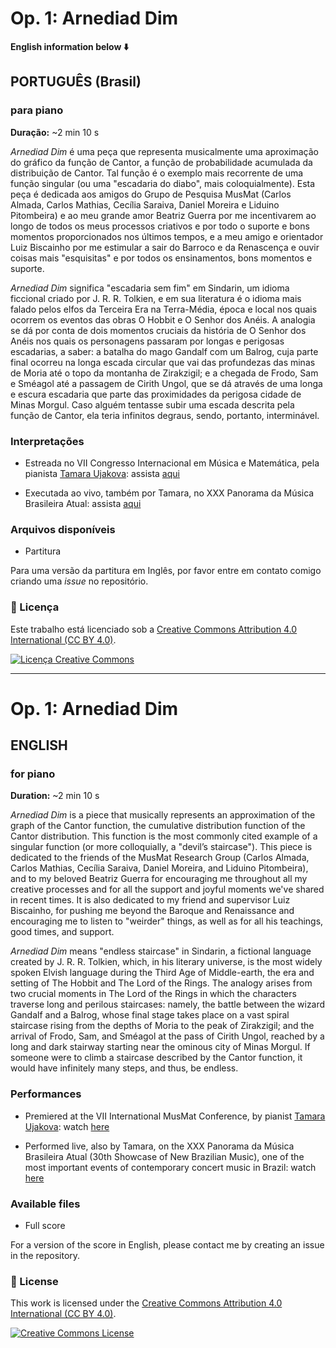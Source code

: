 # Op. 1: Arnediad Dim

**English information below ⬇️**

## PORTUGUÊS (Brasil)

### para piano  
**Duração:** ~2 min 10 s

*Arnediad Dim* é uma peça que representa musicalmente uma aproximação do gráfico da função de Cantor, a função de probabilidade acumulada da distribuição de Cantor. Tal função é o exemplo mais recorrente de uma função singular (ou uma "escadaria do diabo", mais coloquialmente). Esta peça é dedicada aos amigos do Grupo de Pesquisa MusMat (Carlos Almada, Carlos Mathias, Cecília Saraiva, Daniel Moreira e Liduino Pitombeira) e ao meu grande amor Beatriz Guerra por me incentivarem ao longo de todos os meus processos criativos e por todo o suporte e bons momentos proporcionados nos últimos tempos, e a meu amigo e orientador Luiz Biscainho por me estimular a sair do Barroco e da Renascença e ouvir coisas mais "esquisitas" e por todos os ensinamentos, bons momentos e suporte.

*Arnediad Dim* significa "escadaria sem fim" em Sindarin, um idioma ficcional criado por J. R. R. Tolkien, e em sua literatura é o idioma mais falado pelos elfos da Terceira Era na Terra-Média, época e local nos quais ocorrem os eventos das obras O Hobbit e O Senhor dos Anéis. A analogia se dá por conta de dois momentos cruciais da história de O Senhor dos Anéis nos quais os personagens passaram por longas e perigosas escadarias, a saber: a batalha do mago Gandalf com um Balrog, cuja parte final ocorreu na longa escada circular que vai das profundezas das minas de Moria até o topo da montanha de Zirakzigil; e a chegada de Frodo, Sam e Sméagol até a passagem de Cirith Ungol, que se dá através de uma longa e escura escadaria que parte das proximidades da perigosa cidade de Minas Morgul. Caso alguém tentasse subir uma escada descrita pela função de Cantor, ela teria infinitos degraus, sendo, portanto, interminável.

### Interpretações
* Estreada no VII Congresso Internacional em Música e Matemática, pela pianista [Tamara Ujakova](https://musica.ufrj.br/gestao/docentes/professor/57): assista [aqui](https://www.youtube.com/embed/IKE3Icar8CY?si=dLBbFoQYucYpVOwW&amp;start=3279)

* Executada ao vivo, também por Tamara, no XXX Panorama da Música Brasileira Atual: assista [aqui](https://www.youtube.com/embed/Zjdi6O0EjXM?si=TKO-ARh2JlBDcRLG&amp;start=1452)
  
### Arquivos disponíveis
* Partitura

Para uma versão da partitura em Inglês, por favor entre em contato comigo criando uma *issue* no repositório.

### 📄 Licença

Este trabalho está licenciado sob a [Creative Commons Attribution 4.0 International (CC BY 4.0)](https://creativecommons.org/licenses/by/4.0/deed.pt_BR).

[![Licença Creative Commons](https://licensebuttons.net/l/by/4.0/88x31.png)](https://creativecommons.org/licenses/by/4.0/)

---

# Op. 1: Arnediad Dim

## ENGLISH

### for piano  
**Duration:** ~2 min 10 s

*Arnediad Dim* is a piece that musically represents an approximation of the graph of the Cantor function, the cumulative distribution function of the Cantor distribution. This function is the most commonly cited example of a singular function (or more colloquially, a "devil’s staircase"). This piece is dedicated to the friends of the MusMat Research Group (Carlos Almada, Carlos Mathias, Cecília Saraiva, Daniel Moreira, and Liduino Pitombeira), and to my beloved Beatriz Guerra for encouraging me throughout all my creative processes and for all the support and joyful moments we've shared in recent times. It is also dedicated to my friend and supervisor Luiz Biscainho, for pushing me beyond the Baroque and Renaissance and encouraging me to listen to "weirder" things, as well as for all his teachings, good times, and support.

*Arnediad Dim* means "endless staircase" in Sindarin, a fictional language created by J. R. R. Tolkien, which, in his literary universe, is the most widely spoken Elvish language during the Third Age of Middle-earth, the era and setting of The Hobbit and The Lord of the Rings. The analogy arises from two crucial moments in The Lord of the Rings in which the characters traverse long and perilous staircases: namely, the battle between the wizard Gandalf and a Balrog, whose final stage takes place on a vast spiral staircase rising from the depths of Moria to the peak of Zirakzigil; and the arrival of Frodo, Sam, and Sméagol at the pass of Cirith Ungol, reached by a long and dark stairway starting near the ominous city of Minas Morgul. If someone were to climb a staircase described by the Cantor function, it would have infinitely many steps, and thus, be endless.

### Performances
* Premiered at the VII International MusMat Conference, by pianist [Tamara Ujakova](https://musica.ufrj.br/gestao/docentes/professor/57): watch [here](https://www.youtube.com/embed/IKE3Icar8CY?si=dLBbFoQYucYpVOwW&amp;start=3279)

* Performed live, also by Tamara, on the XXX Panorama da Música Brasileira Atual (30th Showcase of New Brazilian Music), one of the most important events of contemporary concert music in Brazil: watch [here](https://www.youtube.com/embed/Zjdi6O0EjXM?si=TKO-ARh2JlBDcRLG&amp;start=1452)

### Available files
* Full score

For a version of the score in English, please contact me by creating an issue in the repository.

### 📄 License

This work is licensed under the [Creative Commons Attribution 4.0 International (CC BY 4.0)](https://creativecommons.org/licenses/by/4.0/).

[![Creative Commons License](https://licensebuttons.net/l/by/4.0/88x31.png)](https://creativecommons.org/licenses/by/4.0/)

